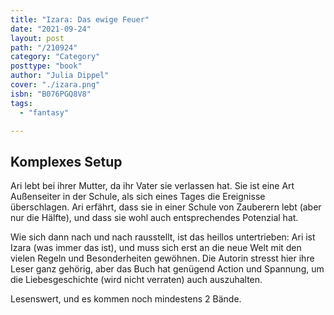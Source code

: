 ```yaml
---
title: "Izara: Das ewige Feuer"
date: "2021-09-24"
layout: post
path: "/210924"
category: "Category"
posttype: "book"
author: "Julia Dippel"
cover: "./izara.png"
isbn: "B076PGQ8V8"
tags:
  - "fantasy"

---
```

## Komplexes Setup

Ari lebt bei ihrer Mutter, da ihr Vater sie verlassen hat. Sie ist eine Art Außenseiter in der Schule, als sich eines Tages die Ereignisse überschlagen. Ari erfährt, dass sie in einer Schule von Zauberern lebt (aber nur die Hälfte), und dass sie wohl auch entsprechendes Potenzial hat.

Wie sich dann nach und nach rausstellt, ist das heillos untertrieben: Ari ist Izara (was immer das ist), und muss sich erst an die neue Welt mit den vielen Regeln und Besonderheiten gewöhnen. Die Autorin stresst hier ihre Leser ganz gehörig, aber das Buch hat genügend Action und Spannung, um die Liebesgeschichte (wird nicht verraten) auch auszuhalten.

Lesenswert, und es kommen noch mindestens 2 Bände.